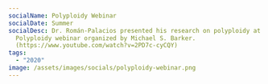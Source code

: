```yaml
---
socialName: Polyploidy Webinar
socialDate: Summer
socialDesc: Dr. Román-Palacios presented his research on polyploidy at the
  Polyploidy webinar organized by Michael S. Barker.
  (https://www.youtube.com/watch?v=2PD7c-cyCQY)
tags:
  - "2020"
image: /assets/images/socials/polyploidy-webinar.png
---
```

